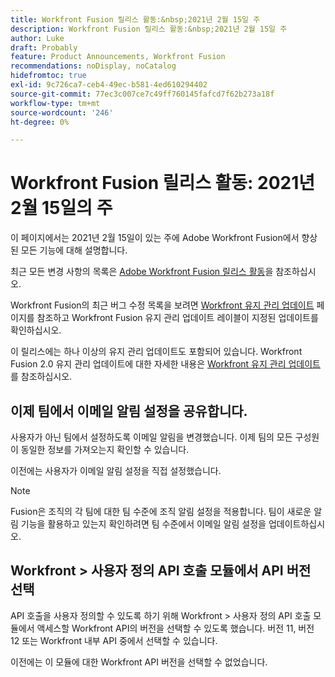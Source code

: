 ```yaml
---
title: Workfront Fusion 릴리스 활동:&nbsp;2021년 2월 15일 주
description: Workfront Fusion 릴리스 활동:&nbsp;2021년 2월 15일 주
author: Luke
draft: Probably
feature: Product Announcements, Workfront Fusion
recommendations: noDisplay, noCatalog
hidefromtoc: true
exl-id: 9c726ca7-ceb4-49ec-b581-4ed610294402
source-git-commit: 77ec3c007ce7c49ff760145fafcd7f62b273a18f
workflow-type: tm+mt
source-wordcount: '246'
ht-degree: 0%

---
```


# Workfront Fusion 릴리스 활동: 2021년 2월 15일의 주

이 페이지에서는 2021년 2월 15일이 있는 주에 Adobe Workfront Fusion에서 향상된 모든 기능에 대해 설명합니다.

최근 모든 변경 사항의 목록은 [Adobe Workfront Fusion 릴리스 활동](/help/workfront-fusion/fusion-product-releases/fusion-release-activity.md)을 참조하십시오.

Workfront Fusion의 최근 버그 수정 목록을 보려면 [Workfront 유지 관리 업데이트](https://experienceleague.adobe.com/docs/workfront-known-issues/releases/current-updates.html) 페이지를 참조하고 Workfront Fusion 유지 관리 업데이트 레이블이 지정된 업데이트를 확인하십시오.

이 릴리스에는 하나 이상의 유지 관리 업데이트도 포함되어 있습니다. Workfront Fusion 2.0 유지 관리 업데이트에 대한 자세한 내용은 [Workfront 유지 관리 업데이트](https://experienceleague.adobe.com/docs/workfront-known-issues/releases/current-updates.html)를 참조하십시오.

## 이제 팀에서 이메일 알림 설정을 공유합니다.

사용자가 아닌 팀에서 설정하도록 이메일 알림을 변경했습니다. 이제 팀의 모든 구성원이 동일한 정보를 가져오는지 확인할 수 있습니다.

이전에는 사용자가 이메일 알림 설정을 직접 설정했습니다.

>[!NOTE]
>
>Fusion은 조직의 각 팀에 대한 팀 수준에 조직 알림 설정을 적용합니다. 팀이 새로운 알림 기능을 활용하고 있는지 확인하려면 팀 수준에서 이메일 알림 설정을 업데이트하십시오.

## Workfront > 사용자 정의 API 호출 모듈에서 API 버전 선택

API 호출을 사용자 정의할 수 있도록 하기 위해 Workfront > 사용자 정의 API 호출 모듈에서 액세스할 Workfront API의 버전을 선택할 수 있도록 했습니다. 버전 11, 버전 12 또는 Workfront 내부 API 중에서 선택할 수 있습니다.

이전에는 이 모듈에 대한 Workfront API 버전을 선택할 수 없었습니다.
